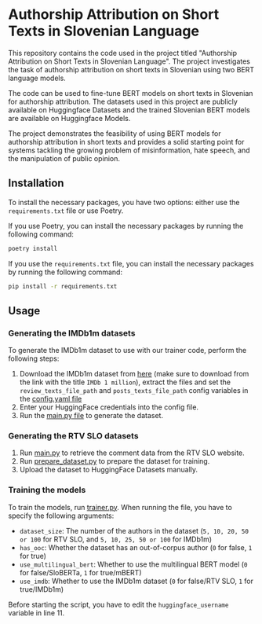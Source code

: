 # Authorship Attribution on Short Texts in Slovenian Language

This repository contains the code used in the project titled "Authorship Attribution on Short Texts in Slovenian Language".
The project investigates the task of authorship attribution on short texts in Slovenian using two BERT language models.

The code can be used to fine-tune BERT models on short texts in Slovenian for authorship attribution.
The datasets used in this project are publicly available on Huggingface Datasets and the trained
Slovenian BERT models are available on Huggingface Models.

The project demonstrates the feasibility of using BERT models for authorship attribution in short texts and
provides a solid starting point for systems tackling the growing problem of misinformation, hate speech,
and the manipulation of public opinion.

## Installation
To install the necessary packages, you have two options: either use the `requirements.txt` file or use Poetry.

If you use Poetry, you can install the necessary packages by running the following command:

```bash
poetry install
```

If you use the `requirements.txt` file, you can install the necessary packages by running the following command:

```bash
pip install -r requirements.txt
```

## Usage
### Generating the IMDb1m datasets
To generate the IMDb1m dataset to use with our trainer code, perform the following steps:

1. Download the IMDb1m dataset from [here](https://umlt.infotech.monash.edu/?page_id=266) (make sure to download from the link with the title `IMDb 1 million`), extract the files and set the
   `review_texts_file_path` and `posts_texts_file_path` config variables in the
   [config.yaml file](aa_slovenian/dataset/imdb1m/config.yaml)
2. Enter your HuggingFace credentials into the config file.
3. Run the [main.py file](aa_slovenian/dataset/imdb1m/main.py) to generate the dataset.

### Generating the RTV SLO datasets
1. Run [main.py](aa_slovenian/dataset/rtv_slo/main.py) to retrieve the comment data from the RTV SLO website.
2. Run [prepare_dataset.py](aa_slovenian/dataset/rtv_slo/prepare_dataset.py) to prepare the dataset for training.
3. Upload the dataset to HuggingFace Datasets manually.

### Training the models
To train the models, run [trainer.py](aa_slovenian/train/trainer.py).
When running the file, you have to specify the following arguments:
- `dataset_size`: The number of the authors in the dataset (`5, 10, 20, 50 or 100` for RTV SLO, and `5, 10, 25, 50 or 100` for IMDb1m)
- `has_ooc`: Whether the dataset has an out-of-corpus author (`0` for false, `1` for true)
- `use_multilingual_bert`: Whether to use the multilingual BERT model (`0` for false/SloBERTa, `1` for true/mBERT)
- `use_imdb`: Whether to use the IMDb1m dataset (`0` for false/RTV SLO, `1` for true/IMDb1m)

Before starting the script, you have to edit the `huggingface_username` variable in line 11.
